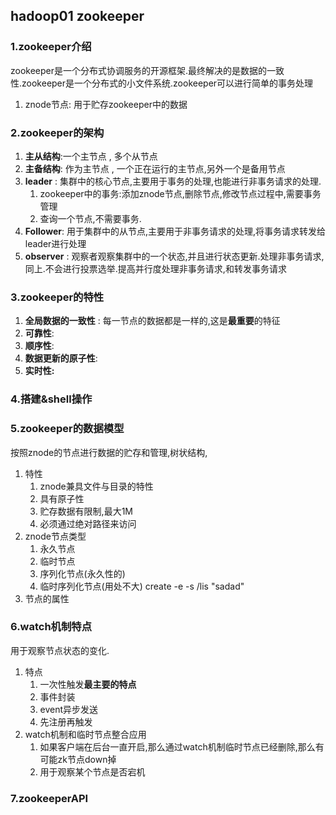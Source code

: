 ## hadoop01 zookeeper

### 1.zookeeper介绍

zookeeper是一个分布式协调服务的开源框架.最终解决的是数据的一致性.zookeeper是一个分布式的小文件系统.zookeeper可以进行简单的事务处理

1. znode节点: 用于贮存zookeeper中的数据

### 2.zookeeper的架构

1. **主从结构**:一个主节点 , 多个从节点
2. **主备结构**: 作为主节点 , 一个正在运行的主节点,另外一个是备用节点
3. **leader** : 集群中的核心节点,主要用于事务的处理,也能进行非事务请求的处理.
   1. zookeeper中的事务:添加znode节点,删除节点,修改节点过程中,需要事务管理
   2. 查询一个节点,不需要事务.
4. **Follower**: 用于集群中的从节点,主要用于非事务请求的处理,将事务请求转发给leader进行处理
5. **observer** : 观察者观察集群中的一个状态,并且进行状态更新.处理非事务请求,同上.不会进行投票选举.提高并行度处理非事务请求,和转发事务请求

### 3.zookeeper的特性

1. **全局数据的一致性** : 每一节点的数据都是一样的,这是**最重要**的特征
2. **可靠性**:
3. **顺序性**:
4. **数据更新的原子性**: 
5. **实时性:**

### 4.搭建&shell操作

### 5.zookeeper的数据模型

按照znode的节点进行数据的贮存和管理,树状结构,

1. 特性
   1. znode兼具文件与目录的特性
   2. 具有原子性
   3. 贮存数据有限制,最大1M
   4. 必须通过绝对路径来访问
2.  znode节点类型
    1. 永久节点
    2. 临时节点
    3. 序列化节点(永久性的)
    4. 临时序列化节点(用处不大) create -e -s /lis "sadad" 
3. 节点的属性

### 6.watch机制特点

用于观察节点状态的变化.

1. 特点
   1. 一次性触发**最主要的特点**
   2. 事件封装
   3. event异步发送
   4. 先注册再触发
2. watch机制和临时节点整合应用
   1. 如果客户端在后台一直开启,那么通过watch机制临时节点已经删除,那么有可能zk节点down掉
   2. 用于观察某个节点是否宕机

### 7.zookeeperAPI

``` java

```









